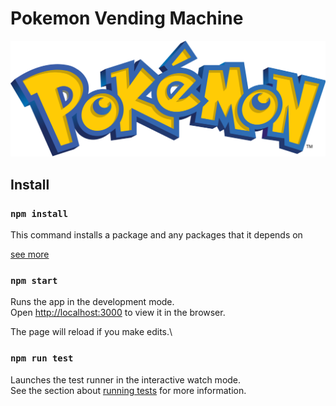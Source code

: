 # Pokemon Vending Machine
![logo](./src/pokemonVendingMachine/images/pokemon-logo.png)

## Install

### `npm install`

This command installs a package and any packages that it depends on

[see more](https://docs.npmjs.com/cli/v8/commands/npm-install)

### `npm start`
Runs the app in the development mode.\
Open [http://localhost:3000](http://localhost:3000) to view it in the browser.

The page will reload if you make edits.\


### `npm run test`

Launches the test runner in the interactive watch mode.\
See the section about [running tests](https://facebook.github.io/create-react-app/docs/running-tests) for more information.
